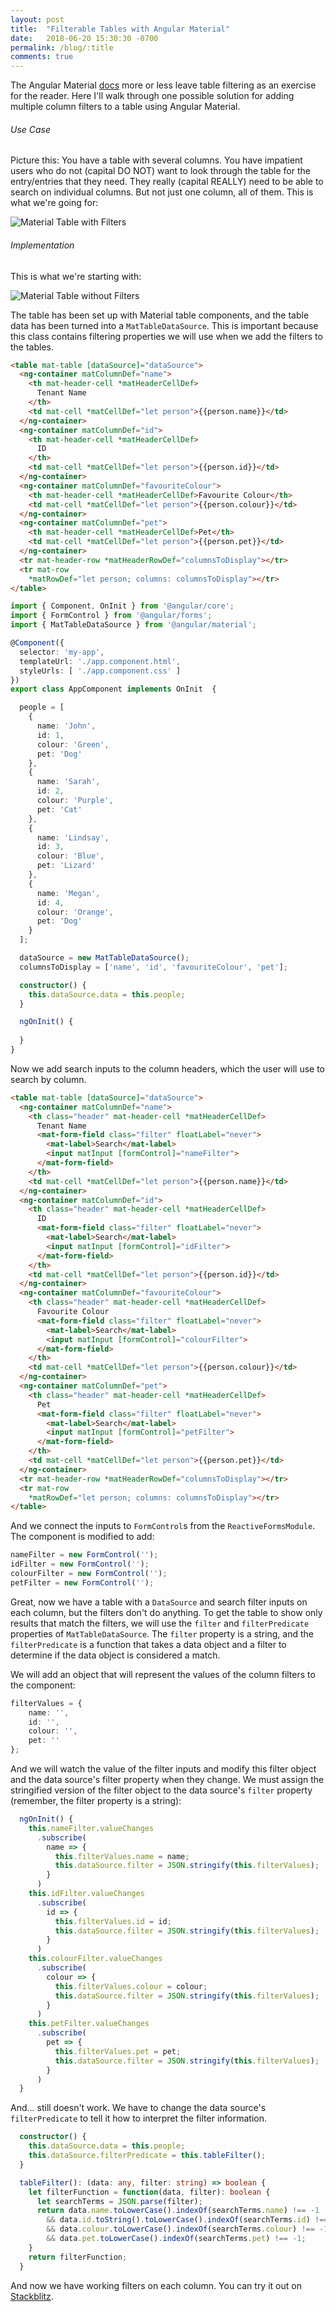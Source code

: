 ```yaml
---
layout: post
title:  "Filterable Tables with Angular Material"
date:   2018-06-20 15:30:30 -0700
permalink: /blog/:title
comments: true
---
```


The Angular Material [docs](https://material.angular.io/components/table/overview#filtering) more or less leave table filtering as an exercise for the reader. Here I'll walk through one possible solution for adding multiple column filters to a table using Angular Material.

###### Use Case

Picture this: You have a table with several columns. You have impatient users who do not (capital DO NOT) want to look through the table for the entry/entries that they need. They really (capital REALLY) need to be able to search on individual columns. But not just one column, all of them. This is what we're going for:

![Material Table with Filters](/assets/images/posts/With-Filters.png)


###### Implementation

This is what we're starting with:

![Material Table without Filters](/assets/images/posts/Table.png)

The table has been set up with Material table components, and the table data has been turned into a `MatTableDataSource`. This is important because this class contains filtering properties we will use when we add the filters to the tables.

```html
<table mat-table [dataSource]="dataSource">
  <ng-container matColumnDef="name">
    <th mat-header-cell *matHeaderCellDef>
      Tenant Name
    </th>
    <td mat-cell *matCellDef="let person">{{person.name}}</td>
  </ng-container>
  <ng-container matColumnDef="id">
    <th mat-header-cell *matHeaderCellDef>
      ID
    </th>
    <td mat-cell *matCellDef="let person">{{person.id}}</td>
  </ng-container>
  <ng-container matColumnDef="favouriteColour">
    <th mat-header-cell *matHeaderCellDef>Favourite Colour</th>
    <td mat-cell *matCellDef="let person">{{person.colour}}</td>
  </ng-container>
  <ng-container matColumnDef="pet">
    <th mat-header-cell *matHeaderCellDef>Pet</th>
    <td mat-cell *matCellDef="let person">{{person.pet}}</td>
  </ng-container>
  <tr mat-header-row *matHeaderRowDef="columnsToDisplay"></tr>
  <tr mat-row 
    *matRowDef="let person; columns: columnsToDisplay"></tr>
</table>
```

```typescript
import { Component, OnInit } from '@angular/core';
import { FormControl } from '@angular/forms';
import { MatTableDataSource } from '@angular/material';

@Component({
  selector: 'my-app',
  templateUrl: './app.component.html',
  styleUrls: [ './app.component.css' ]
})
export class AppComponent implements OnInit  {

  people = [
    {
      name: 'John',
      id: 1,
      colour: 'Green',
      pet: 'Dog'
    },
    {
      name: 'Sarah',
      id: 2,
      colour: 'Purple',
      pet: 'Cat'
    },
    {
      name: 'Lindsay',
      id: 3,
      colour: 'Blue',
      pet: 'Lizard'
    },
    {
      name: 'Megan',
      id: 4,
      colour: 'Orange',
      pet: 'Dog'
    }
  ];

  dataSource = new MatTableDataSource();
  columnsToDisplay = ['name', 'id', 'favouriteColour', 'pet'];

  constructor() {
    this.dataSource.data = this.people;
  }

  ngOnInit() {
    
  }
}
```

Now we add search inputs to the column headers, which the user will use to search by column.

```html
<table mat-table [dataSource]="dataSource">
  <ng-container matColumnDef="name">
    <th class="header" mat-header-cell *matHeaderCellDef>
      Tenant Name
      <mat-form-field class="filter" floatLabel="never">
        <mat-label>Search</mat-label>
        <input matInput [formControl]="nameFilter">
      </mat-form-field>
    </th>
    <td mat-cell *matCellDef="let person">{{person.name}}</td>
  </ng-container>
  <ng-container matColumnDef="id">
    <th class="header" mat-header-cell *matHeaderCellDef>
      ID
      <mat-form-field class="filter" floatLabel="never">
        <mat-label>Search</mat-label>
        <input matInput [formControl]="idFilter">
      </mat-form-field>
    </th>
    <td mat-cell *matCellDef="let person">{{person.id}}</td>
  </ng-container>
  <ng-container matColumnDef="favouriteColour">
    <th class="header" mat-header-cell *matHeaderCellDef>
      Favourite Colour
      <mat-form-field class="filter" floatLabel="never">
        <mat-label>Search</mat-label>
        <input matInput [formControl]="colourFilter">
      </mat-form-field>
    </th>
    <td mat-cell *matCellDef="let person">{{person.colour}}</td>
  </ng-container>
  <ng-container matColumnDef="pet">
    <th class="header" mat-header-cell *matHeaderCellDef>
      Pet
      <mat-form-field class="filter" floatLabel="never">
        <mat-label>Search</mat-label>
        <input matInput [formControl]="petFilter">
      </mat-form-field>
    </th>
    <td mat-cell *matCellDef="let person">{{person.pet}}</td>
  </ng-container>
  <tr mat-header-row *matHeaderRowDef="columnsToDisplay"></tr>
  <tr mat-row 
    *matRowDef="let person; columns: columnsToDisplay"></tr>
</table>
```

And we connect the inputs to `FormControl`s from the `ReactiveFormsModule`. The component is modified to add:

```typescript
nameFilter = new FormControl('');
idFilter = new FormControl('');
colourFilter = new FormControl('');
petFilter = new FormControl('');
```

Great, now we have a table with a `DataSource` and search filter inputs on each column, but the filters don't do anything. To get the table to show only results that match the filters, we will use the `filter` and `filterPredicate` properties of `MatTableDataSource`. The `filter` property is a string, and the `filterPredicate` is a function that takes a data object and a filter to determine if the data object is considered a match.

We will add an object that will represent the values of the column filters to the component: 

```typescript
filterValues = {
    name: '',
    id: '',
    colour: '',
    pet: ''
};
```

And we will watch the value of the filter inputs and modify this filter object and the data source's filter property when they change. We must assign the stringified version of the filter object to the data source's `filter` property (remember, the filter property is a string):

```typescript
  ngOnInit() {
    this.nameFilter.valueChanges
      .subscribe(
        name => {
          this.filterValues.name = name;
          this.dataSource.filter = JSON.stringify(this.filterValues);
        }
      )
    this.idFilter.valueChanges
      .subscribe(
        id => {
          this.filterValues.id = id;
          this.dataSource.filter = JSON.stringify(this.filterValues);
        }
      )
    this.colourFilter.valueChanges
      .subscribe(
        colour => {
          this.filterValues.colour = colour;
          this.dataSource.filter = JSON.stringify(this.filterValues);
        }
      )
    this.petFilter.valueChanges
      .subscribe(
        pet => {
          this.filterValues.pet = pet;
          this.dataSource.filter = JSON.stringify(this.filterValues);
        }
      )
  }
```

And... still doesn't work. We have to change the data source's `filterPredicate` to tell it how to interpret the filter information.

```typescript
  constructor() {
    this.dataSource.data = this.people;
    this.dataSource.filterPredicate = this.tableFilter();
  }

  tableFilter(): (data: any, filter: string) => boolean {
    let filterFunction = function(data, filter): boolean {
      let searchTerms = JSON.parse(filter);
      return data.name.toLowerCase().indexOf(searchTerms.name) !== -1
        && data.id.toString().toLowerCase().indexOf(searchTerms.id) !== -1
        && data.colour.toLowerCase().indexOf(searchTerms.colour) !== -1
        && data.pet.toLowerCase().indexOf(searchTerms.pet) !== -1;
    }
    return filterFunction;
  } 
```

And now we have working filters on each column. You can try it out on [Stackblitz](https://stackblitz.com/edit/angular-f3mmmp).